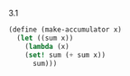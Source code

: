 3.1

```scheme
(define (make-accumulator x)
  (let ((sum x))
    (lambda (x)
    (set! sum (+ sum x))
      sum)))
```
